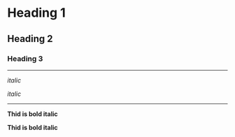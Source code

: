 <!-- Heading -->
#   Heading 1
##  Heading 2
### Heading 3
---
<!-- Italics -->

_italic_

*italic*

---
<!-- Bold Italics -->
__Thid is bold italic__

**Thid is bold italic**
